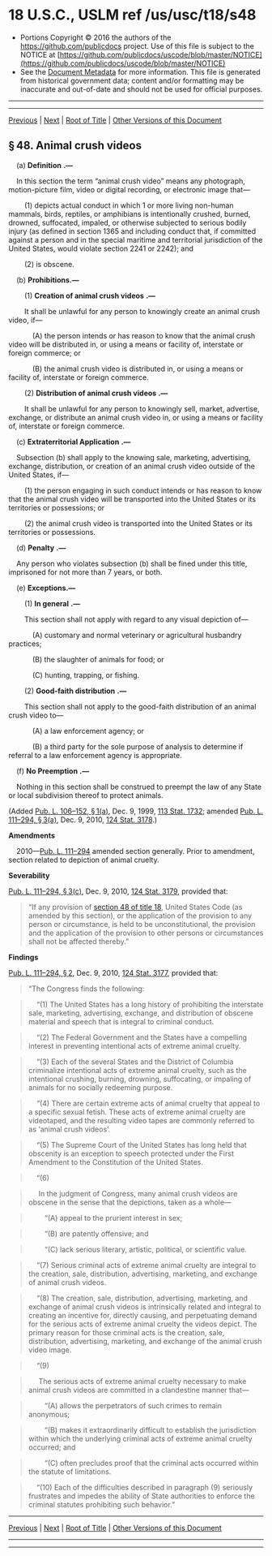 ---
---

# 18 U.S.C., USLM ref /us/usc/t18/s48

* Portions Copyright © 2016 the authors of the https://github.com/publicdocs project.
  Use of this file is subject to the NOTICE at [https://github.com/publicdocs/uscode/blob/master/NOTICE](https://github.com/publicdocs/uscode/blob/master/NOTICE)
* See the [Document Metadata](././../../../../..//README.md) for more information.
  This file is generated from historical government data; content and/or formatting may be inaccurate and out-of-date and should not be used for official purposes.

----------
----------

[Previous](./../../../../..//us/usc/t18/ptI/ch3/m__us_usc_t18_s47.md) | [Next](./../../../../..//us/usc/t18/ptI/ch3/m__us_usc_t18_s49.md) | [Root of Title](./../../../../../) | [Other Versions of this Document](https://publicdocs.github.io/go/links?ns=uslm&ref=%2Fus%2Fusc%2Ft18%2Fs48)

## § 48. Animal crush videos

    (a)  __Definition__  __.—__ 

    In this section the term “animal crush video” means any photograph, motion-picture film, video or digital recording, or electronic image that—

        (1) depicts actual conduct in which 1 or more living non-human mammals, birds, reptiles, or amphibians is intentionally crushed, burned, drowned, suffocated, impaled, or otherwise subjected to serious bodily injury (as defined in section 1365 and including conduct that, if committed against a person and in the special maritime and territorial jurisdiction of the United States, would violate section 2241 or 2242); and

        (2) is obscene.

    (b) __Prohibitions.—__ 

        (1)  __Creation of animal crush videos__  __.—__ 

        It shall be unlawful for any person to knowingly create an animal crush video, if—

            (A) the person intends or has reason to know that the animal crush video will be distributed in, or using a means or facility of, interstate or foreign commerce; or

            (B) the animal crush video is distributed in, or using a means or facility of, interstate or foreign commerce.

        (2)  __Distribution of animal crush videos__  __.—__ 

        It shall be unlawful for any person to knowingly sell, market, advertise, exchange, or distribute an animal crush video in, or using a means or facility of, interstate or foreign commerce.

    (c)  __Extraterritorial Application__  __.—__ 

    Subsection (b) shall apply to the knowing sale, marketing, advertising, exchange, distribution, or creation of an animal crush video outside of the United States, if—

        (1) the person engaging in such conduct intends or has reason to know that the animal crush video will be transported into the United States or its territories or possessions; or

        (2) the animal crush video is transported into the United States or its territories or possessions.

    (d)  __Penalty__  __.—__ 

    Any person who violates subsection (b) shall be fined under this title, imprisoned for not more than 7 years, or both.

    (e) __Exceptions.—__ 

        (1)  __In general__  __.—__ 

        This section shall not apply with regard to any visual depiction of—

            (A) customary and normal veterinary or agricultural husbandry practices;

            (B) the slaughter of animals for food; or

            (C) hunting, trapping, or fishing.

        (2)  __Good-faith distribution__  __.—__ 

        This section shall not apply to the good-faith distribution of an animal crush video to—

            (A) a law enforcement agency; or

            (B) a third party for the sole purpose of analysis to determine if referral to a law enforcement agency is appropriate.

    (f)  __No Preemption__  __.—__ 

    Nothing in this section shall be construed to preempt the law of any State or local subdivision thereof to protect animals.

(Added [Pub. L. 106–152, § 1(a)][/us/pl/106/152/s1/a], Dec. 9, 1999, [113 Stat. 1732][/us/stat/113/1732]; amended [Pub. L. 111–294, § 3(a)][/us/pl/111/294/s3/a], Dec. 9, 2010, [124 Stat. 3178][/us/stat/124/3178].)

 __Amendments__ 

    2010—[Pub. L. 111–294][/us/pl/111/294] amended section generally. Prior to amendment, section related to depiction of animal cruelty.

 __Severability__ 

[Pub. L. 111–294, § 3(c)][/us/pl/111/294/s3/c], Dec. 9, 2010, [124 Stat. 3179][/us/stat/124/3179], provided that: 

> “If any provision of [section 48 of title 18][/us/usc/t18/s48], United States Code (as amended by this section), or the application of the provision to any person or circumstance, is held to be unconstitutional, the provision and the application of the provision to other persons or circumstances shall not be affected thereby.”

 __Findings__ 

[Pub. L. 111–294, § 2][/us/pl/111/294/s2], Dec. 9, 2010, [124 Stat. 3177][/us/stat/124/3177], provided that: 

> “The Congress finds the following:

>     “(1) The United States has a long history of prohibiting the interstate sale, marketing, advertising, exchange, and distribution of obscene material and speech that is integral to criminal conduct.

>     “(2) The Federal Government and the States have a compelling interest in preventing intentional acts of extreme animal cruelty.

>     “(3) Each of the several States and the District of Columbia criminalize intentional acts of extreme animal cruelty, such as the intentional crushing, burning, drowning, suffocating, or impaling of animals for no socially redeeming purpose.

>     “(4) There are certain extreme acts of animal cruelty that appeal to a specific sexual fetish. These acts of extreme animal cruelty are videotaped, and the resulting video tapes are commonly referred to as ‘animal crush videos’.

>     “(5) The Supreme Court of the United States has long held that obscenity is an exception to speech protected under the First Amendment to the Constitution of the United States.

>     “(6)

>      In the judgment of Congress, many animal crush videos are obscene in the sense that the depictions, taken as a whole—

>         “(A) appeal to the prurient interest in sex;

>         “(B) are patently offensive; and

>         “(C) lack serious literary, artistic, political, or scientific value.

>     “(7) Serious criminal acts of extreme animal cruelty are integral to the creation, sale, distribution, advertising, marketing, and exchange of animal crush videos.

>     “(8) The creation, sale, distribution, advertising, marketing, and exchange of animal crush videos is intrinsically related and integral to creating an incentive for, directly causing, and perpetuating demand for the serious acts of extreme animal cruelty the videos depict. The primary reason for those criminal acts is the creation, sale, distribution, advertising, marketing, and exchange of the animal crush video image.

>     “(9)

>      The serious acts of extreme animal cruelty necessary to make animal crush videos are committed in a clandestine manner that—

>         “(A) allows the perpetrators of such crimes to remain anonymous;

>         “(B) makes it extraordinarily difficult to establish the jurisdiction within which the underlying criminal acts of extreme animal cruelty occurred; and

>         “(C) often precludes proof that the criminal acts occurred within the statute of limitations.

>     “(10) Each of the difficulties described in paragraph (9) seriously frustrates and impedes the ability of State authorities to enforce the criminal statutes prohibiting such behavior.”

----------

[Previous](./../../../../..//us/usc/t18/ptI/ch3/m__us_usc_t18_s47.md) | [Next](./../../../../..//us/usc/t18/ptI/ch3/m__us_usc_t18_s49.md) | [Root of Title](./../../../../../) | [Other Versions of this Document](https://publicdocs.github.io/go/links?ns=uslm&ref=%2Fus%2Fusc%2Ft18%2Fs48)

----------
----------

[/us/pl/106/152/s1/a]: https://publicdocs.github.io/go/links?ns=uslm&ref=%2Fus%2Fpl%2F106%2F152%2Fs1%2Fa
[/us/stat/113/1732]: https://publicdocs.github.io/go/links?ns=uslm&ref=%2Fus%2Fstat%2F113%2F1732
[/us/pl/111/294/s3/a]: https://publicdocs.github.io/go/links?ns=uslm&ref=%2Fus%2Fpl%2F111%2F294%2Fs3%2Fa
[/us/stat/124/3178]: https://publicdocs.github.io/go/links?ns=uslm&ref=%2Fus%2Fstat%2F124%2F3178
[/us/pl/111/294]: https://publicdocs.github.io/go/links?ns=uslm&ref=%2Fus%2Fpl%2F111%2F294
[/us/pl/111/294/s3/c]: https://publicdocs.github.io/go/links?ns=uslm&ref=%2Fus%2Fpl%2F111%2F294%2Fs3%2Fc
[/us/stat/124/3179]: https://publicdocs.github.io/go/links?ns=uslm&ref=%2Fus%2Fstat%2F124%2F3179
[/us/usc/t18/s48]: https://publicdocs.github.io/go/links?ns=uslm&ref=%2Fus%2Fusc%2Ft18%2Fs48
[/us/pl/111/294/s2]: https://publicdocs.github.io/go/links?ns=uslm&ref=%2Fus%2Fpl%2F111%2F294%2Fs2
[/us/stat/124/3177]: https://publicdocs.github.io/go/links?ns=uslm&ref=%2Fus%2Fstat%2F124%2F3177



